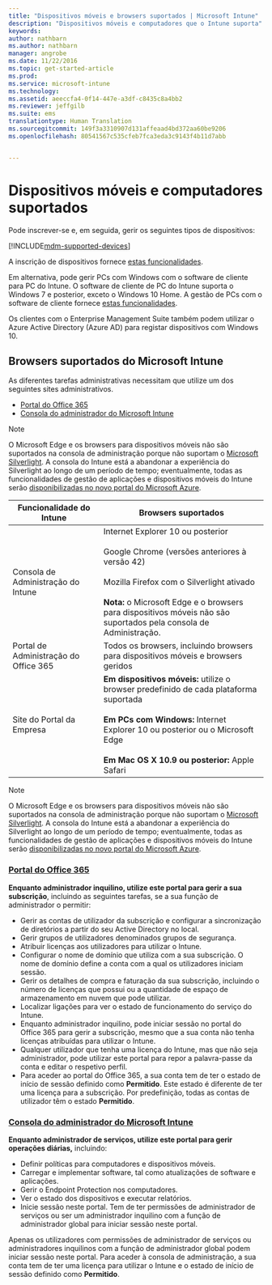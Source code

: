 ```yaml
---
title: "Dispositivos móveis e browsers suportados | Microsoft Intune"
description: "Dispositivos móveis e computadores que o Intune suporta"
keywords: 
author: nathbarn
ms.author: nathbarn
manager: angrobe
ms.date: 11/22/2016
ms.topic: get-started-article
ms.prod: 
ms.service: microsoft-intune
ms.technology: 
ms.assetid: aeeccfa4-0f14-447e-a3df-c8435c8a4bb2
ms.reviewer: jeffgilb
ms.suite: ems
translationtype: Human Translation
ms.sourcegitcommit: 149f3a3310907d131affeaad4bd372aa60be9206
ms.openlocfilehash: 80541567c535cfeb7fca3eda3c9143f4b11d7abb


---
```


# <a name="supported-mobile-devices-and-computers"></a>Dispositivos móveis e computadores suportados

Pode inscrever-se e, em seguida, gerir os seguintes tipos de dispositivos:

[!INCLUDE[mdm-supported-devices](../includes/mdm-supported-devices.md)]

A inscrição de dispositivos fornece [estas funcionalidades](/Intune/get-started/choose-how-to-manage-devices).

Em alternativa, pode gerir PCs com Windows com o software de cliente para PC do Intune. O software de cliente de PC do Intune suporta o Windows 7 e posterior, exceto o Windows 10 Home. A gestão de PCs com o software de cliente fornece [estas funcionalidades](https://docs.microsoft.com/intune/deploy-use/set-up-windows-device-management-with-microsoft-intune).

Os clientes com o Enterprise Management Suite também podem utilizar o Azure Active Directory (Azure AD) para registar dispositivos com Windows 10.

## <a name="microsoft-intune-supported-web-browsers"></a>Browsers suportados do Microsoft Intune

As diferentes tarefas administrativas necessitam que utilize um dos seguintes sites administrativos.

- [Portal do Office 365](http://go.microsoft.com/fwlink/p/?LinkId=698854)
- [Consola do administrador do Microsoft Intune](https://admin.manage.microsoft.com/)

> [!Note]
> O Microsoft Edge e os browsers para dispositivos móveis não são suportados na consola de administração porque não suportam o [Microsoft Silverlight](https://msdn.microsoft.com/en-us/library/cc838158(v=vs.95).aspx). A consola do Intune está a abandonar a experiência do Silverlight ao longo de um período de tempo; eventualmente, todas as funcionalidades de gestão de aplicações e dispositivos móveis do Intune serão [disponibilizadas no novo portal do Microsoft Azure](https://blogs.technet.microsoft.com/enterprisemobility/2015/11/17/enhancing-managed-mobile-productivity/).

|Funcionalidade do Intune |Browsers suportados|
|---------|---------|
|Consola de Administração do Intune     |  Internet Explorer 10 ou posterior<br /><br />Google Chrome (versões anteriores à versão 42)<br /><br />Mozilla Firefox com o Silverlight ativado<br /><br />**Nota:** o Microsoft Edge e o browsers para dispositivos móveis não são suportados pela consola de Administração.                      
|Portal de Administração do Office 365     |Todos os browsers, incluindo browsers para dispositivos móveis e browsers geridos  |
|Site do Portal da Empresa     |**Em dispositivos móveis:** utilize o browser predefinido de cada plataforma suportada   <br /><br />**Em PCs com Windows:** Internet Explorer 10 ou posterior ou o Microsoft Edge<br /><br />**Em Mac OS X 10.9 ou posterior:** Apple Safari    |

> [!Note]
> O Microsoft Edge e os browsers para dispositivos móveis não são suportados na consola de administração porque não suportam o [Microsoft Silverlight](https://msdn.microsoft.com/en-us/library/cc838158(v=vs.95).aspx). A consola do Intune está a abandonar a experiência do Silverlight ao longo de um período de tempo; eventualmente, todas as funcionalidades de gestão de aplicações e dispositivos móveis do Intune serão [disponibilizadas no novo portal do Microsoft Azure](https://blogs.technet.microsoft.com/enterprisemobility/2015/11/17/enhancing-managed-mobile-productivity/).

### <a name="office-365-portalhttpgomicrosoftcomfwlinkplinkid698854"></a>[Portal do Office 365](http://go.microsoft.com/fwlink/p/?LinkId=698854)

**Enquanto administrador inquilino, utilize este portal para gerir a sua subscrição**, incluindo as seguintes tarefas, se a sua função de administrador o permitir:

- Gerir as contas de utilizador da subscrição e configurar a sincronização de diretórios a partir do seu Active Directory no local.
- Gerir grupos de utilizadores denominados grupos de segurança.
- Atribuir licenças aos utilizadores para utilizar o Intune.
- Configurar o nome de domínio que utiliza com a sua subscrição. O nome de domínio define a conta com a qual os utilizadores iniciam sessão.
- Gerir os detalhes de compra e faturação da sua subscrição, incluindo o número de licenças que possui ou a quantidade de espaço de armazenamento em nuvem que pode utilizar.
- Localizar ligações para ver o estado de funcionamento do serviço do Intune.
- Enquanto administrador inquilino, pode iniciar sessão no portal do Office 365 para gerir a subscrição, mesmo que a sua conta não tenha licenças atribuídas para utilizar o Intune.
- Qualquer utilizador que tenha uma licença do Intune, mas que não seja administrador, pode utilizar este portal para repor a palavra-passe da conta e editar o respetivo perfil.
- Para aceder ao portal do Office 365, a sua conta tem de ter o estado de início de sessão definido como **Permitido**. Este estado é diferente de ter uma licença para a subscrição. Por predefinição, todas as contas de utilizador têm o estado **Permitido**.


### <a name="microsoft-intune-administrator-consolehttpsmanagemicrosoftcom"></a>[Consola do administrador do Microsoft Intune](https://manage.microsoft.com/)

**Enquanto administrador de serviços, utilize este portal para gerir operações diárias,** incluindo:

- Definir políticas para computadores e dispositivos móveis.
- Carregar e implementar software, tal como atualizações de software e aplicações.
- Gerir o Endpoint Protection nos computadores.
- Ver o estado dos dispositivos e executar relatórios.
- Inicie sessão neste portal. Tem de ter permissões de administrador de serviços ou ser um administrador inquilino com a função de administrador global para iniciar sessão neste portal.


Apenas os utilizadores com permissões de administrador de serviços ou administradores inquilinos com a função de administrador global podem iniciar sessão neste portal. Para aceder à consola de administração, a sua conta tem de ter uma licença para utilizar o Intune e o estado de início de sessão definido como **Permitido**.



<!--HONumber=Nov16_HO4-->


